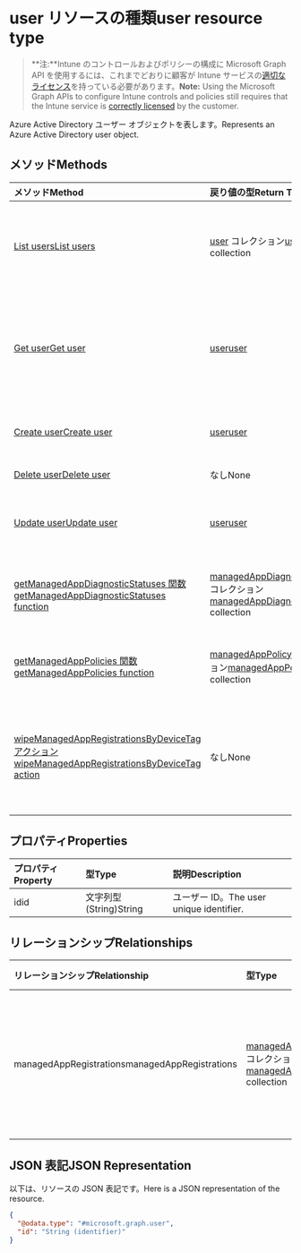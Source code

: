 # <a name="user-resource-type"></a><span data-ttu-id="64fe0-101">user リソースの種類</span><span class="sxs-lookup"><span data-stu-id="64fe0-101">user resource type</span></span>

> <span data-ttu-id="64fe0-102">**注:**Intune のコントロールおよびポリシーの構成に Microsoft Graph API を使用するには、これまでどおりに顧客が Intune サービスの[適切なライセンス](https://go.microsoft.com/fwlink/?linkid=839381)を持っている必要があります。</span><span class="sxs-lookup"><span data-stu-id="64fe0-102">**Note:** Using the Microsoft Graph APIs to configure Intune controls and policies still requires that the Intune service is [correctly licensed](https://go.microsoft.com/fwlink/?linkid=839381) by the customer.</span></span>

<span data-ttu-id="64fe0-103">Azure Active Directory ユーザー オブジェクトを表します。</span><span class="sxs-lookup"><span data-stu-id="64fe0-103">Represents an Azure Active Directory user object.</span></span>
## <a name="methods"></a><span data-ttu-id="64fe0-104">メソッド</span><span class="sxs-lookup"><span data-stu-id="64fe0-104">Methods</span></span>
|<span data-ttu-id="64fe0-105">メソッド</span><span class="sxs-lookup"><span data-stu-id="64fe0-105">Method</span></span>|<span data-ttu-id="64fe0-106">戻り値の型</span><span class="sxs-lookup"><span data-stu-id="64fe0-106">Return Type</span></span>|<span data-ttu-id="64fe0-107">説明</span><span class="sxs-lookup"><span data-stu-id="64fe0-107">Description</span></span>|
|:---|:---|:---|
|[<span data-ttu-id="64fe0-108">List users</span><span class="sxs-lookup"><span data-stu-id="64fe0-108">List users</span></span>](../api/intune_mam_user_list.md)|<span data-ttu-id="64fe0-109">[user](../resources/intune_mam_user.md) コレクション</span><span class="sxs-lookup"><span data-stu-id="64fe0-109">[user](../resources/intune_mam_user.md) collection</span></span>|<span data-ttu-id="64fe0-110">[user](../resources/intune_mam_user.md) オブジェクトのプロパティとリレーションシップをリストします。</span><span class="sxs-lookup"><span data-stu-id="64fe0-110">List properties and relationships of the [user](../resources/intune_mam_user.md) objects.</span></span>|
|[<span data-ttu-id="64fe0-111">Get user</span><span class="sxs-lookup"><span data-stu-id="64fe0-111">Get user</span></span>](../api/intune_mam_user_get.md)|[<span data-ttu-id="64fe0-112">user</span><span class="sxs-lookup"><span data-stu-id="64fe0-112">user</span></span>](../resources/intune_mam_user.md)|<span data-ttu-id="64fe0-113">[user](../resources/intune_mam_user.md) オブジェクトのプロパティとリレーションシップを読み取ります。</span><span class="sxs-lookup"><span data-stu-id="64fe0-113">Read properties and relationships of [plannerTaskDetails](../resources/intune_mam_user.md) object.</span></span>|
|[<span data-ttu-id="64fe0-114">Create user</span><span class="sxs-lookup"><span data-stu-id="64fe0-114">Create user</span></span>](../api/intune_mam_user_create.md)|[<span data-ttu-id="64fe0-115">user</span><span class="sxs-lookup"><span data-stu-id="64fe0-115">user</span></span>](../resources/intune_mam_user.md)|<span data-ttu-id="64fe0-116">新しい [user](../resources/intune_mam_user.md) オブジェクトを作成します。</span><span class="sxs-lookup"><span data-stu-id="64fe0-116">Create a new user object.</span></span>|
|[<span data-ttu-id="64fe0-117">Delete user</span><span class="sxs-lookup"><span data-stu-id="64fe0-117">Delete user</span></span>](../api/intune_mam_user_delete.md)|<span data-ttu-id="64fe0-118">なし</span><span class="sxs-lookup"><span data-stu-id="64fe0-118">None</span></span>|<span data-ttu-id="64fe0-119">[user](../resources/intune_mam_user.md) を削除します。</span><span class="sxs-lookup"><span data-stu-id="64fe0-119">Deletes a [user](../resources/intune_mam_user.md).</span></span>|
|[<span data-ttu-id="64fe0-120">Update user</span><span class="sxs-lookup"><span data-stu-id="64fe0-120">Update user</span></span>](../api/intune_mam_user_update.md)|[<span data-ttu-id="64fe0-121">user</span><span class="sxs-lookup"><span data-stu-id="64fe0-121">user</span></span>](../resources/intune_mam_user.md)|<span data-ttu-id="64fe0-122">[user](../resources/intune_mam_user.md) オブジェクトのプロパティを更新します。</span><span class="sxs-lookup"><span data-stu-id="64fe0-122">Update the properties of a user object.</span></span>|
|[<span data-ttu-id="64fe0-123">getManagedAppDiagnosticStatuses 関数</span><span class="sxs-lookup"><span data-stu-id="64fe0-123">getManagedAppDiagnosticStatuses function</span></span>](../api/intune_mam_user_getmanagedappdiagnosticstatuses.md)|<span data-ttu-id="64fe0-124">[managedAppDiagnosticStatus](../resources/intune_mam_managedappdiagnosticstatus.md) コレクション</span><span class="sxs-lookup"><span data-stu-id="64fe0-124">[managedAppDiagnosticStatus](../resources/intune_mam_managedappdiagnosticstatus.md) collection</span></span>|<span data-ttu-id="64fe0-125">特定のユーザーの診断検証状態を取得します。</span><span class="sxs-lookup"><span data-stu-id="64fe0-125">Gets diagnostics validation status for a given user.</span></span>|
|[<span data-ttu-id="64fe0-126">getManagedAppPolicies 関数</span><span class="sxs-lookup"><span data-stu-id="64fe0-126">getManagedAppPolicies function</span></span>](../api/intune_mam_user_getmanagedapppolicies.md)|<span data-ttu-id="64fe0-127">[managedAppPolicy](../resources/intune_mam_managedapppolicy.md) コレクション</span><span class="sxs-lookup"><span data-stu-id="64fe0-127">[managedAppPolicy](../resources/intune_mam_managedapppolicy.md) collection</span></span>|<span data-ttu-id="64fe0-128">特定のユーザーのアプリ制限を取得します。</span><span class="sxs-lookup"><span data-stu-id="64fe0-128">Gets app restrictions for a given user.</span></span>|
|[<span data-ttu-id="64fe0-129">wipeManagedAppRegistrationsByDeviceTag アクション</span><span class="sxs-lookup"><span data-stu-id="64fe0-129">wipeManagedAppRegistrationsByDeviceTag action</span></span>](../api/intune_mam_user_wipemanagedappregistrationsbydevicetag.md)|<span data-ttu-id="64fe0-130">なし</span><span class="sxs-lookup"><span data-stu-id="64fe0-130">None</span></span>|<span data-ttu-id="64fe0-131">指定されたデバイス タグが含まれるアプリ登録でワイプ操作を実行します。</span><span class="sxs-lookup"><span data-stu-id="64fe0-131">Issues a wipe operation on an app registration with specified device tag.</span></span>|

## <a name="properties"></a><span data-ttu-id="64fe0-132">プロパティ</span><span class="sxs-lookup"><span data-stu-id="64fe0-132">Properties</span></span>
|<span data-ttu-id="64fe0-133">プロパティ</span><span class="sxs-lookup"><span data-stu-id="64fe0-133">Property</span></span>|<span data-ttu-id="64fe0-134">型</span><span class="sxs-lookup"><span data-stu-id="64fe0-134">Type</span></span>|<span data-ttu-id="64fe0-135">説明</span><span class="sxs-lookup"><span data-stu-id="64fe0-135">Description</span></span>|
|:---|:---|:---|
|<span data-ttu-id="64fe0-136">id</span><span class="sxs-lookup"><span data-stu-id="64fe0-136">id</span></span>|<span data-ttu-id="64fe0-137">文字列型 (String)</span><span class="sxs-lookup"><span data-stu-id="64fe0-137">String</span></span>|<span data-ttu-id="64fe0-138">ユーザー ID。</span><span class="sxs-lookup"><span data-stu-id="64fe0-138">The user unique identifier.</span></span>|

## <a name="relationships"></a><span data-ttu-id="64fe0-139">リレーションシップ</span><span class="sxs-lookup"><span data-stu-id="64fe0-139">Relationships</span></span>
|<span data-ttu-id="64fe0-140">リレーションシップ</span><span class="sxs-lookup"><span data-stu-id="64fe0-140">Relationship</span></span>|<span data-ttu-id="64fe0-141">型</span><span class="sxs-lookup"><span data-stu-id="64fe0-141">Type</span></span>|<span data-ttu-id="64fe0-142">説明</span><span class="sxs-lookup"><span data-stu-id="64fe0-142">Description</span></span>|
|:---|:---|:---|
|<span data-ttu-id="64fe0-143">managedAppRegistrations</span><span class="sxs-lookup"><span data-stu-id="64fe0-143">managedAppRegistrations</span></span>|<span data-ttu-id="64fe0-144">[managedAppRegistration](../resources/intune_mam_managedappregistration.md) コレクション</span><span class="sxs-lookup"><span data-stu-id="64fe0-144">[managedAppRegistration](../resources/intune_mam_managedappregistration.md) collection</span></span>|<span data-ttu-id="64fe0-145">対象ユーザーに属する 0 個以上の管理対象アプリ登録。</span><span class="sxs-lookup"><span data-stu-id="64fe0-145">Zero or more managed app registrations that belong to the user.</span></span>|

## <a name="json-representation"></a><span data-ttu-id="64fe0-146">JSON 表記</span><span class="sxs-lookup"><span data-stu-id="64fe0-146">JSON Representation</span></span>
<span data-ttu-id="64fe0-147">以下は、リソースの JSON 表記です。</span><span class="sxs-lookup"><span data-stu-id="64fe0-147">Here is a JSON representation of the resource.</span></span>
<!-- {
  "blockType": "resource",
  "keyProperty": "id",
  "@odata.type": "microsoft.graph.user"
}
-->
``` json
{
  "@odata.type": "#microsoft.graph.user",
  "id": "String (identifier)"
}
```




